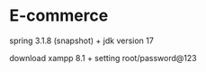 # E-commerce

spring 3.1.8 (snapshot) + jdk version 17

download xampp 8.1 + setting root/password@123
